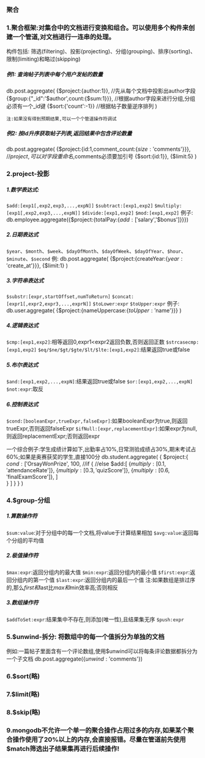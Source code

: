 ### 聚合

### 1.聚合框架:对集合中的文档进行变换和组合。可以使用多个构件来创建一个管道,对文档进行一连串的处理。
构件包括: 筛选(filtering)、投影(projecting)、分组(grouping)、排序(sorting)、限制(limiting)和略过(skipping)

##### 例1: 查询帖子列表中每个用户发帖的数量
db.post.aggregate(
    {$project:{author:1}},   //先从每个文档中投影出author字段
    {$group:{"_id":'$author',count:{$sum:1}}},   //根据author字段来进行分组,分组必须有一个_id键
    {$sort:{'count':-1}}      //根据帖子数量逆序排列
)

`注:如果没有得到预期结果,可以一个个管道操作符调试`

##### 例2: 按id升序获取帖子列表,返回结果中包含评论数量
db.post.aggregate(
    {$project:{id:1,comment_count:{$size:'$comments'}}},   //$project,可以对字段重命名,$comments必须要加引号
    {$sort:{id:1}},
    {$limit:5}
)

### 2.project-投影
##### 1.数学表达式: 
`$add:[exp1[,exp2,exp3,...,expN]]`
`$subtract:[exp1,exp2]`
`$multiply:[exp1[,exp2,exp3,...,expN]]`
`$divide:[exp1,exp2]`
`$mod:[exp1,exp2]`
例子: db.employee.aggregate({$project:{totalPay:{$add:['$salary','$bonus']}}})   

##### 2.日期表达式
`$year`、`$month`、`$week`、`$dayOfMonth`、`$dayOfWeek`、`$dayOfYear`、`$hour`、`$minute`、`$second`
例: db.post.aggregate(
    {$project:{createYear:{$year:'$create_at'}}},
    {$limit:1}
)

##### 3.字符串表达式
`$substr:[expr,startOffset,numToReturn]`
`$concat:[expr1[,expr2,expr3,...,exprN]]`
`$toLower:expr`
`$toUpper:expr`
例子: db.user.aggregate(
    {$project:{nameUppercase:{$toUpper:'$name'}}}
)

##### 4.逻辑表达式
`$cmp:[exp1,exp2]`:相等返回0,expr1<expr2返回负数,否则返回正数
`$strcasecmp:[exp1,exp2]`
`$eq/$ne/$gt/$gte/$lt/$lte:[exp1,exp2]`:结果返回true或false

##### 5.布尔表达式
`$and:[exp1,exp2,...,expN]`:结果返回true或false
`$or:[exp1,exp2,...,expN]`
`$not:expr`:取反

##### 6.控制表达式
`$cond:[booleanExpr,trueExpr,falseExpr]`:如果booleanExpr为true,则返回trueExpr,否则返回falseExpr
`$ifNull:[expr,replacementExpr]`:如果expr为null,则返回replacementExpr;否则返回expr

一个综合例子:学生成绩计算如下,出勤率占10%,日常测验成绩占30%,期末考试占60%;如果是奥赛获奖的学生,直接100分
db.student.aggregate(
    {
        $project:{
            $cond:[
                '$OrsayWonPrize',
                100,  //if
                {    //else
                  $add:[
                    {$multiply:[0.1,'$attendanceRate']},
                    {$multiply:[0.3,'$quizScore']},
                    {$multiply:[0.6,'$finalExamScore']},
                  ]  
                }
            ]
        }
    }
)   


### 4.$group-分组
##### 1.算数操作符
`$sum:value`:对于分组中的每一个文档,将value于计算结果相加
`$avg:value`:返回每个分组的平均值

##### 2.极值操作符
`$max:expr`:返回分组内的最大值
`$min:expr`:返回分组内的最小值
`$first:expr`:返回分组内的第一个值
`$last:expr`:返回分组内的最后一个值
注:如果数组是排过序的,那么$first和$last比$max和$min效率高;否则相反

##### 3.数组操作符
`$addToSet:expr`:结果集中不存在,则添加(唯一性),且结果集无序
`$push:expr`   


### 5.$unwind-拆分: 将数组中的每一个值拆分为单独的文档
例如:一篇帖子里面含有一个评论数组,使用$unwind可以将每条评论数据都拆分为一个子文档
db.post.aggregate({$unwind:'$comments'})

### 6.$sort(略)

### 7.$limit(略)

### 8.$skip(略)

### 9.mongodb不允许一个单一的聚合操作占用过多的内存,如果某个聚合操作使用了20%以上的内存,会直接报错。尽量在管道前先使用$match筛选出子结果集再进行后续操作!